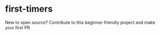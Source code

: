 # first-timers
New to open source? Contribute to this beginner friendly project and make your first PR
